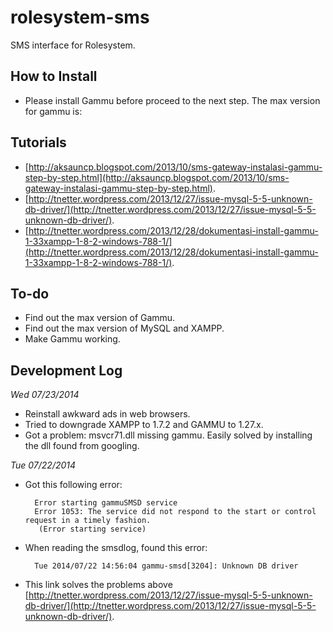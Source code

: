 rolesystem-sms
==============

SMS interface for Rolesystem.

How to Install
--------------
- Please install Gammu before proceed to the next step. The max version for gammu is:

Tutorials
---------
- [http://aksauncp.blogspot.com/2013/10/sms-gateway-instalasi-gammu-step-by-step.html](http://aksauncp.blogspot.com/2013/10/sms-gateway-instalasi-gammu-step-by-step.html).
- [http://tnetter.wordpress.com/2013/12/27/issue-mysql-5-5-unknown-db-driver/](http://tnetter.wordpress.com/2013/12/27/issue-mysql-5-5-unknown-db-driver/).
- [http://tnetter.wordpress.com/2013/12/28/dokumentasi-install-gammu-1-33xampp-1-8-2-windows-788-1/](http://tnetter.wordpress.com/2013/12/28/dokumentasi-install-gammu-1-33xampp-1-8-2-windows-788-1/).

To-do
-----
- Find out the max version of Gammu.
- Find out the max version of MySQL and XAMPP.
- Make Gammu working.

Development Log
---------------
*Wed 07/23/2014*
- Reinstall awkward ads in web browsers.
- Tried to downgrade XAMPP to 1.7.2 and GAMMU to 1.27.x.
- Got a problem: msvcr71.dll missing gammu. Easily solved by installing the dll found from googling.

*Tue 07/22/2014*
- Got this following error:

		Error starting gammuSMSD service
		Error 1053: The service did not respond to the start or control request in a timely fashion.
		 (Error starting service)

- When reading the smsdlog, found this error:

		Tue 2014/07/22 14:56:04 gammu-smsd[3204]: Unknown DB driver

- This link solves the problems above [http://tnetter.wordpress.com/2013/12/27/issue-mysql-5-5-unknown-db-driver/](http://tnetter.wordpress.com/2013/12/27/issue-mysql-5-5-unknown-db-driver/).